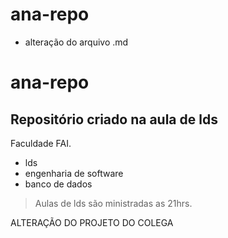 # ana-repo

- alteração do arquivo .md


# ana-repo
## Repositório criado na aula de lds 

Faculdade FAI.

- lds
- engenharia de software 
- banco de dados


> Aulas de lds são ministradas as 21hrs.

ALTERAÇÃO DO PROJETO DO COLEGA